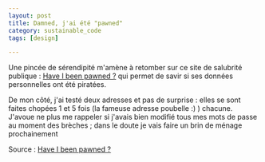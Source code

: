 ```yaml
---
layout: post
title: Damned, j'ai été "pawned"
category: sustainable_code
tags: [design]

---
```



Une pincée de sérendipité m'amène à retomber sur ce site de salubrité publique : [Have I been pawned ?][source] qui permet de savir si ses données personnelles ont été piratées.

<!--more-->

De mon côté, j'ai testé deux adresses et pas de surprise : elles se sont faites chopées 1 et 5 fois (la fameuse adresse poubelle :) ) chacune. J'avoue ne plus me rappeler si j'avais bien modifié tous mes mots de passe au moment des brèches ; dans le doute je vais faire un brin de ménage prochainement

Source : [Have I been pawned ?][source]

[source]: https://haveibeenpwned.com/
